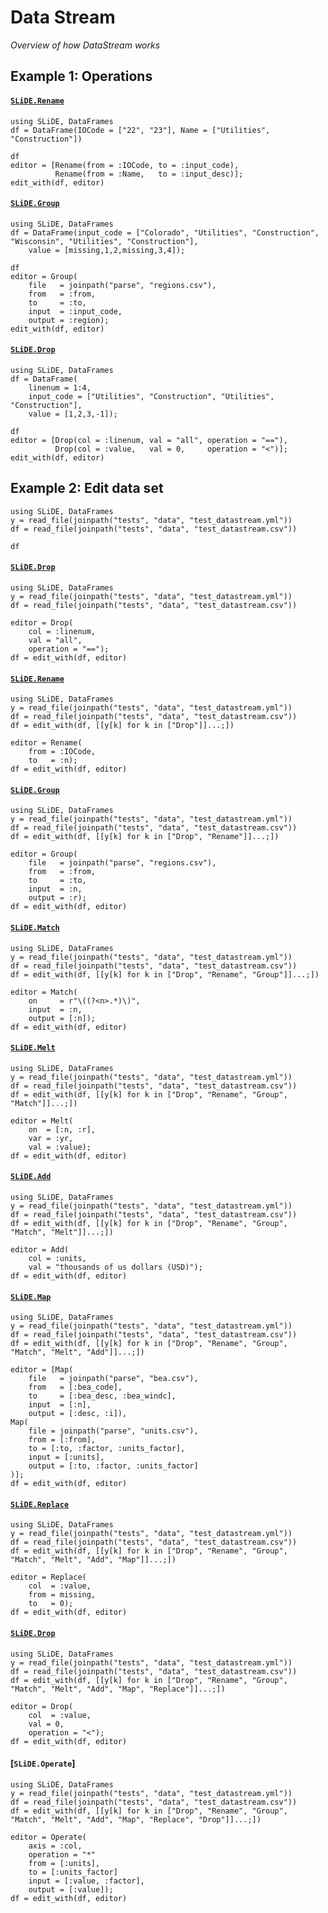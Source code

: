 # Data Stream

*Overview of how DataStream works*

## Example 1: Operations


#### [`SLiDE.Rename`](@ref)

```@setup ex1_datastream_rename
using SLiDE, DataFrames
df = DataFrame(IOCode = ["22", "23"], Name = ["Utilities", "Construction"])
```

```@repl ex1_datastream_rename
df
editor = [Rename(from = :IOCode, to = :input_code),
          Rename(from = :Name,   to = :input_desc)];
edit_with(df, editor)
```

#### [`SLiDE.Group`](@ref)

```@setup ex1_datastream_group
using SLiDE, DataFrames
df = DataFrame(input_code = ["Colorado", "Utilities", "Construction", "Wisconsin", "Utilities", "Construction"],
    value = [missing,1,2,missing,3,4]);
```

```@repl ex1_datastream_group
df
editor = Group(
    file   = joinpath("parse", "regions.csv"),
    from   = :from,
    to     = :to,
    input  = :input_code,
    output = :region);
edit_with(df, editor)
```

#### [`SLiDE.Drop`](@ref)

```@setup ex1_datastream_drop
using SLiDE, DataFrames
df = DataFrame(
    linenum = 1:4,
    input_code = ["Utilities", "Construction", "Utilities", "Construction"],
    value = [1,2,3,-1]);
```
```@repl ex1_datastream_drop
df
editor = [Drop(col = :linenum, val = "all", operation = "=="),
          Drop(col = :value,   val = 0,     operation = "<")];
edit_with(df, editor)
```


## Example 2: Edit data set

```@setup ex2
using SLiDE, DataFrames
y = read_file(joinpath("tests", "data", "test_datastream.yml"))
df = read_file(joinpath("tests", "data", "test_datastream.csv"))
```

```@repl ex2
df
```

#### [`SLiDE.Drop`](@ref)

```@setup ex2_datastream_drop_1
using SLiDE, DataFrames
y = read_file(joinpath("tests", "data", "test_datastream.yml"))
df = read_file(joinpath("tests", "data", "test_datastream.csv"))
```

```@repl ex2_datastream_drop_1
editor = Drop(
    col = :linenum,
    val = "all",
    operation = "==");
df = edit_with(df, editor)
```

#### [`SLiDE.Rename`](@ref)

```@setup ex2_datastream_rename
using SLiDE, DataFrames
y = read_file(joinpath("tests", "data", "test_datastream.yml"))
df = read_file(joinpath("tests", "data", "test_datastream.csv"))
df = edit_with(df, [[y[k] for k in ["Drop"]]...;])
```

```@repl ex2_datastream_rename
editor = Rename(
    from = :IOCode,
    to   = :n);
df = edit_with(df, editor)
```

#### [`SLiDE.Group`](@ref)

```@setup ex2_datastream_group
using SLiDE, DataFrames
y = read_file(joinpath("tests", "data", "test_datastream.yml"))
df = read_file(joinpath("tests", "data", "test_datastream.csv"))
df = edit_with(df, [[y[k] for k in ["Drop", "Rename"]]...;])
```

```@repl ex2_datastream_group
editor = Group(
    file   = joinpath("parse", "regions.csv"),
    from   = :from,
    to     = :to,
    input  = :n,
    output = :r);
df = edit_with(df, editor)
```

#### [`SLiDE.Match`](@ref)

```@setup ex2_datastream_match
using SLiDE, DataFrames
y = read_file(joinpath("tests", "data", "test_datastream.yml"))
df = read_file(joinpath("tests", "data", "test_datastream.csv"))
df = edit_with(df, [[y[k] for k in ["Drop", "Rename", "Group"]]...;])
```

```@repl ex2_datastream_match
editor = Match(
    on     = r"\((?<n>.*)\)",
    input  = :n,
    output = [:n]);
df = edit_with(df, editor)
```

#### [`SLiDE.Melt`](@ref)

```@setup ex2_datastream_melt
using SLiDE, DataFrames
y = read_file(joinpath("tests", "data", "test_datastream.yml"))
df = read_file(joinpath("tests", "data", "test_datastream.csv"))
df = edit_with(df, [[y[k] for k in ["Drop", "Rename", "Group", "Match"]]...;])
```

```@repl ex2_datastream_melt
editor = Melt(
    on  = [:n, :r],
    var = :yr,
    val = :value);
df = edit_with(df, editor)
```

#### [`SLiDE.Add`](@ref)

```@setup ex2_datastream_add
using SLiDE, DataFrames
y = read_file(joinpath("tests", "data", "test_datastream.yml"))
df = read_file(joinpath("tests", "data", "test_datastream.csv"))
df = edit_with(df, [[y[k] for k in ["Drop", "Rename", "Group", "Match", "Melt"]]...;])
```

```@repl ex2_datastream_add
editor = Add(
    col = :units,
    val = "thousands of us dollars (USD)");
df = edit_with(df, editor)
```

#### [`SLiDE.Map`](@ref)

```@setup ex2_datastream_map
using SLiDE, DataFrames
y = read_file(joinpath("tests", "data", "test_datastream.yml"))
df = read_file(joinpath("tests", "data", "test_datastream.csv"))
df = edit_with(df, [[y[k] for k in ["Drop", "Rename", "Group", "Match", "Melt", "Add"]]...;])
```

```@repl ex2_datastream_map
editor = [Map(
    file   = joinpath("parse", "bea.csv"),
    from   = [:bea_code],
    to     = [:bea_desc, :bea_windc],
    input  = [:n],
    output = [:desc, :i]),
Map(
    file = joinpath("parse", "units.csv"),
    from = [:from],
    to = [:to, :factor, :units_factor],
    input = [:units],
    output = [:to, :factor, :units_factor]
)];
df = edit_with(df, editor)
```

#### [`SLiDE.Replace`](@ref)

```@setup ex2_datastream_replace
using SLiDE, DataFrames
y = read_file(joinpath("tests", "data", "test_datastream.yml"))
df = read_file(joinpath("tests", "data", "test_datastream.csv"))
df = edit_with(df, [[y[k] for k in ["Drop", "Rename", "Group", "Match", "Melt", "Add", "Map"]]...;])
```

```@repl ex2_datastream_replace
editor = Replace(
    col  = :value,
    from = missing,
    to   = 0);
df = edit_with(df, editor)
```

#### [`SLiDE.Drop`](@ref)

```@setup ex2_datastream_drop_2
using SLiDE, DataFrames
y = read_file(joinpath("tests", "data", "test_datastream.yml"))
df = read_file(joinpath("tests", "data", "test_datastream.csv"))
df = edit_with(df, [[y[k] for k in ["Drop", "Rename", "Group", "Match", "Melt", "Add", "Map", "Replace"]]...;])
```

```@repl ex2_datastream_drop_2
editor = Drop(
    col  = :value,
    val = 0,
    operation = "<");
df = edit_with(df, editor)
```

#### [`SLiDE.Operate`]

```@setup ex2_datastream_operate
using SLiDE, DataFrames
y = read_file(joinpath("tests", "data", "test_datastream.yml"))
df = read_file(joinpath("tests", "data", "test_datastream.csv"))
df = edit_with(df, [[y[k] for k in ["Drop", "Rename", "Group", "Match", "Melt", "Add", "Map", "Replace", "Drop"]]...;])
```

```@repl ex2_datastream_operate
editor = Operate(
    axis = :col,
    operation = "*"
    from = [:units],
    to = [:units_factor]
    input = [:value, :factor],
    output = [:value]);
df = edit_with(df, editor)
```